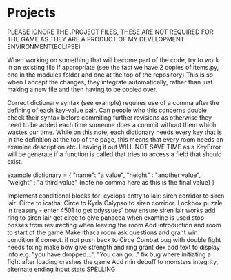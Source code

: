 # Projects
PLEASE IGNORE THE .PROJECT FILES, THESE ARE NOT REQUIRED FOR THE GAME AS THEY ARE A PRODUCT OF MY DEVELOPMENT ENVIRONMENT(ECLIPSE) 

When working on something that will become part of the code, try to work in an existing file if appropriate (see the fact we have 2 copies of items.py, one in the modules folder and one at the top of the repository) This is so when I accept the changes, they integrate automatically, rather than just making a new file and then having to be copied over. 

Correct dictionary syntax (see example) requires use of a comma after the defining of each key-value pair. Can people who this concerns double check their syntax before commiting further revisions as otherwise they need to be added each time someone does a commit without them which wastes our time. While on this note, each dictionary needs every key that is in the definition at the top of the page, this means that every room needs an examine description etc. Leaving it out WILL NOT SAVE TIME as a KeyError will be generate if a function is called that tries to access a field that should exist. 

example dictionary = {
  "name": "a value",
  "height" : "another value",
  "weight" : "a third value" (note no comma here as this is the final value)
}

Implement conditional blocks for: cyclops entry to lair: siren corridor to siren lair: Circe to icatha: Circe to Kyrla:Calypso to siren corridor.
Lockbox puzzle in treasury - enter 4501 to get odyssues' bow
ensure siren lair works
add ring to siren lair
get circe to give panacea when examine is used
stop bosses from resurecting when leaving the room
Add introduction and room to start of the game
Make ithaca room ask questions and grant win condition if correct. if not push back to Circe
Combat bug with double fight needs fixing
make bow give strength and ring grant dex
add text to display info e.g. "you have dropped...", "You can go..."
fix bug where initiating a fight after loading crashes the game
Add min debuff to monsters
integrity, alternate ending
input stats
SPELLING
